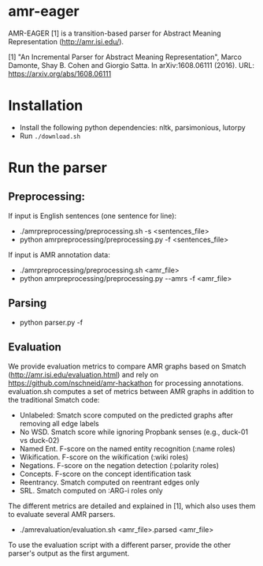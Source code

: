 # amr-eager

AMR-EAGER [1] is a transition-based parser for Abstract Meaning Representation (http://amr.isi.edu/).

[1] "An Incremental Parser for Abstract Meaning Representation", Marco Damonte, Shay B. Cohen and Giorgio Satta. In arXiv:1608.06111 (2016). URL: https://arxiv.org/abs/1608.06111

# Installation

- Install the following python dependencies: nltk, parsimonious, lutorpy
- Run ```./download.sh```

# Run the parser

## Preprocessing:

If input is English sentences (one sentence for line):
- ./amrpreprocessing/preprocessing.sh -s <sentences_file>
- python amrpreprocessing/preprocessing.py -f <sentences_file>

If input is AMR annotation data:
- ./amrpreprocessing/preprocessing.sh <amr_file>
- python amrpreprocessing/preprocessing.py --amrs -f <amr_file>

## Parsing
- python parser.py -f <file>

## Evaluation

We provide evaluation metrics to compare AMR graphs based on Smatch (http://amr.isi.edu/evaluation.html) and rely on https://github.com/nschneid/amr-hackathon for processing annotations.
evaluation.sh computes a set of metrics between AMR graphs in addition to the traditional Smatch code:

* Unlabeled: Smatch score computed on the predicted graphs after removing all edge labels
* No WSD. Smatch score while ignoring Propbank senses (e.g., duck-01 vs duck-02)
* Named Ent. F-score on the named entity recognition (:name roles)
* Wikification. F-score on the wikification (:wiki roles)
* Negations. F-score on the negation detection (:polarity roles)
* Concepts. F-score on the concept identification task
* Reentrancy. Smatch computed on reentrant edges only
* SRL. Smatch computed on :ARG-i roles only

The different metrics are detailed and explained in [1], which also uses them to evaluate several AMR parsers.

- ./amrevaluation/evaluation.sh <amr_file>.parsed <amr_file>

To use the evaluation script with a different parser, provide the other parser's output as the first argument.
